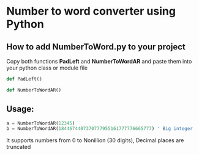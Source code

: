 # Number to word converter using Python
## How to add NumberToWord.py to your project

Copy both functions **PadLeft** and **NumberToWordAR** and paste them into your python class or module file
```py
def PadLeft()

def NumberToWordAR()
```

## Usage:

```py
a = NumberToWordAR(12345)
b = NumberToWordAR(1844674407370777955161777776665777) ' Big integer
```

It supports numbers from 0 to Nonillion (30 digits), Decimal places are truncated